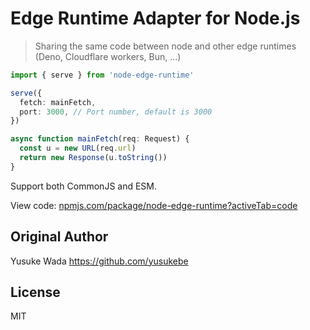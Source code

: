 # Edge Runtime Adapter for Node.js

> Sharing the same code between node and other edge runtimes (Deno, Cloudflare workers, Bun, ...)

```ts
import { serve } from 'node-edge-runtime'

serve({
  fetch: mainFetch,
  port: 3000, // Port number, default is 3000
})

async function mainFetch(req: Request) {
  const u = new URL(req.url)
  return new Response(u.toString())
}

```

Support both CommonJS and ESM.

View code: [npmjs.com/package/node-edge-runtime?activeTab=code](https://www.npmjs.com/package/node-edge-runtime?activeTab=code)

## Original Author

Yusuke Wada <https://github.com/yusukebe>

## License

MIT
